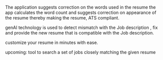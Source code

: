 The application suggests correction on the words used in the resume
the app calculates the word count and suggests correction on appearance of the resume thereby making the resume, ATS compliant.

genAI technology is used to detect mismatch with the Job description , fix and provide the new resume that is  compatible with the Job description. 

customize your resume in minutes with ease.

upcoming: tool to search a set of jobs closely matching the given resume 
